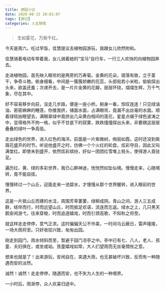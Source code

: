 ```yaml
---
title: 游园小记
date: 2020-08-15 20:01:07
tags: [游记]
categories: 人生随笔
---
```

> 生如夏花，万紫千红。

今天是周六。吃过早饭，佳慧提议去植物园游玩，我跟女儿欣然附和。

佳慧骑着电动车带着我，女儿骑着她的“宝马”自行车，一行三人欢快的向植物园奔去。

走进植物园，首先映入眼帘的是两旁的万寿菊。金黄的花朵，错落有致，立于茎干，争奇斗艳。俯身细看，中间是一簇簇娇嫩的花蕊，头部宛若小米粒，偷偷探出头来，欲盖还羞；次递开去，是一片片金黄的花瓣，层层环绕，熠熠生辉，万千气象，尽在其中。

好不容易移步向前，没走几步路，便是一座小桥。俯身一看，惊叹连连！只见绿油油、密密麻麻的睡莲，你推我挤，铺面水面，占满眼帘，竟漏不出丝毫的水面。顺着绿毯抬眼望去，满眼翠绿中竟挤出几朵黄白相间的莲花，星星点缀于绿色波涛之中，显得格外不拘一格，似乎不甘底下的寂寞，跌跌撞撞探出头来，非要跟这层层叠叠的绿叶一争高低。

走出绿色的世界，进入红色的海洋。前面是一片紫微树，绚丽如霞。这时还没到紫薇花盛开的时节。听说他盛开之时，仿佛一个个火红的轮盘，炫彩夺目，因此又叫满堂红。即使未到盛开，依然炫彩缤纷，好似一团团红雪堆上枝头，使得游人竟驻足。

遍历红、黄、绿的多彩世界，我已心醉神迷，恍恍然如坠仙境。慢慢走来，心随境转，竟不能自拔。

慢慢转过一个山丘，迎面走来一池碧水，才慢慢从那个世界醒转，进入眼前的世界。

这是一片抵山丘而建的水洼，周围芳草萋萋，绿柳成阴。青山之间，游人三五成群，结伴而行，时而远望山丘，时而抵足欢语，流连而忘返。绿水之上，几只黑天鹅安闲游弋，往来穿梭，时而追逐嬉戏，时而引颈高歌，不知秋之将至。

就这样走走停停，意气正浓。这时偏偏天公不作美，一时间乌云蔽日，雷声隆隆，一场大雨将至。只好收拾兴致，匆匆出园。

刚走到园门，雨水倾斜而至，暂避于园门凉亭之中。亭中已有七、八人，老人、孩童、夫妇俱在，或坐或站。孩童嬉戏如常，大人们望雨而无丝毫惆怅之意。

想来也就是了！出来游玩，安闲自在，突遇大雨，也无甚破坏兴致，反而有一种随遇而安的淡然。

诚然！诚然！走走停停，随遇而安，也不失为人生的一种境界。

一小时后，雨渐停，众人欢喜归途中。